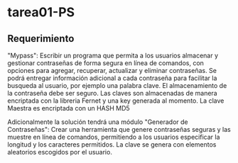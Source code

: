 # tarea01-PS

## Requerimiento

"Mypass": Escribir un programa que permita a los usuarios almacenar y gestionar contraseñas de forma segura en línea de comandos, con opciones para agregar, recuperar, actualizar y eliminar contraseñas. Se podrá entregar información adicional a cada contraseña para facilitar la busqueda al usuario, por ejemplo una palabra clave. El almacenamiento de la contraseña debe ser seguro. 
Las claves son almacenadas de manera encriptada con la libreria Fernet y una key generada al momento.
La clave Maestra es encriptada con un HASH MD5

Adicionalmente la solución tendrá una módulo "Generador de Contraseñas": Crear una herramienta que genere contraseñas seguras y las muestre en línea de comandos, permitiendo a los usuarios especificar la longitud y los caracteres permitidos. 
La clave se genera con elementos aleatorios escogidos por el usuario.
